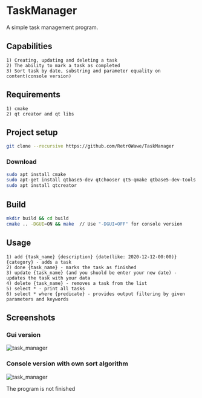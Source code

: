 # TaskManager
A simple task management program.
## Сapabilities
```
1) Creating, updating and deleting a task
2) The ability to mark a task as completed
3) Sort task by date, substring and parameter equality on content(console version)
```
## Requirements
```
1) cmake
2) qt creator and qt libs
```
## Project setup
```bash
git clone --recursive https://github.com/Retr0Wawe/TaskManager
```
### Download
```bash
sudo apt install cmake
sudo apt-get install qtbase5-dev qtchooser qt5-qmake qtbase5-dev-tools
sudo apt install qtcreator
```
## Build
```bash
mkdir build && cd build
cmake .. -DGUI=ON && make  // Use "-DGUI=OFF" for console version
```
## Usage
```
1) add {task_name} {description} {date(like: 2020-12-12-00:00)} {category} - adds a task
2) done {task_name} - marks the task as finished
3) update {task_name} (and you shuold be enter your new date) - updates the task with your data
4) delete {task_name} - removes a task from the list
5) select * - print all tasks
6) select * where {predicate} - provides output filtering by given parameters and keywords
```
## Screenshots
### Gui version
![task_manager](https://github.com/Retr0Wawe/TaskManager/blob/main/screenshots/task_manager.png "Task Manager(Gui version)")
### Console version with own sort algorithm
![task_manager](https://github.com/Retr0Wawe/TaskManager/blob/main/screenshots/console_manager.png "Task Manager(Console version)")

The program is not finished
